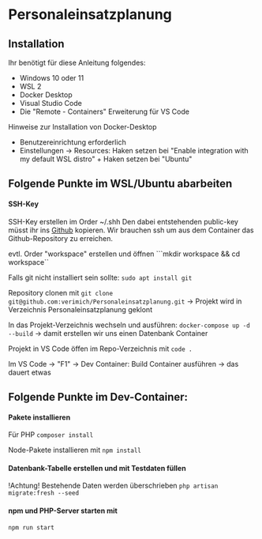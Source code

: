# Personaleinsatzplanung

## Installation
Ihr benötigt für diese Anleitung folgendes:

- Windows 10 oder 11
- WSL 2
- Docker Desktop
- Visual Studio Code
- Die "Remote - Containers" Erweiterung für VS Code

Hinweise zur Installation von Docker-Desktop
- Benutzereinrichtung erforderlich
- Einstellungen -> Resources: Haken setzen bei "Enable integration with my default WSL distro" + Haken setzen bei "Ubuntu"

## Folgende Punkte im WSL/Ubuntu abarbeiten

#### SSH-Key
SSH-Key erstellen im Order ~/.shh
Den dabei entstehenden public-key müsst ihr ins [Github](https://github.com/settings/keys) kopieren.
Wir brauchen ssh um aus dem Container das Github-Repository zu erreichen.

evtl. Order "workspace" erstellen und öffnen 
```mkdir workspace && cd workspace``

Falls git nicht installiert sein sollte: ```sudo apt install git```

Repository clonen mit
```git clone git@github.com:verimich/Personaleinsatzplanung.git```
-> Projekt wird in Verzeichnis Personaleinsatzplanung geklont

In das Projekt-Verzeichnis wechseln und ausführen:
```docker-compose up -d --build```
-> damit erstellen wir uns einen Datenbank Container

Projekt in VS Code öffen im Repo-Verzeichnis mit ```code .```

Im VS Code -> "F1" -> Dev Container: Build Container ausführen -> das dauert etwas

## Folgende Punkte im Dev-Container:

#### Pakete installieren
Für PHP
```composer install```

Node-Pakete installieren mit
```npm install```

#### Datenbank-Tabelle erstellen und mit Testdaten füllen
!Achtung! Bestehende Daten werden überschrieben
```php artisan migrate:fresh --seed```

#### npm und PHP-Server starten mit
```npm run start```